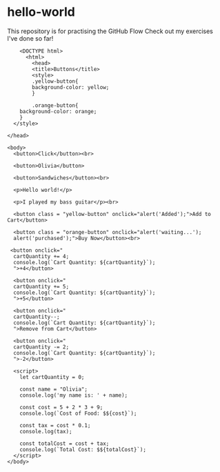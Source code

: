 # hello-world
This repository is for practising the GitHub Flow
Check out my exercises I've done so far!

        <DOCTYPE html>
          <html>
            <head>
            <title>Buttons</title>
            <style>
            .yellow-button{
            background-color: yellow;
            }
            
            .orange-button{
        background-color: orange;
        }
      </style>

    </head>

    <body>
      <button>Click</button><br>

      <button>Olivia</button>

      <button>Sandwiches</button><br>

      <p>Hello world!</p>

      <p>I played my bass guitar</p><br>

      <button class = "yellow-button" onclick="alert('Added');">Add to Cart</button>

      <button class = "orange-button" onclick="alert('waiting...');
      alert('purchased');">Buy Now</button><br>

     <button onclick="
      cartQuantity += 4;
      console.log(`Cart Quantity: ${cartQuantity}`);
      ">+4</button>

      <button onclick="
      cartQuantity += 5;
      console.log(`Cart Quantity: ${cartQuantity}`);
      ">+5</button>

      <button onclick="
      cartQuantity--;
      console.log(`Cart Quantity: ${cartQuantity}`);
      ">Remove from Cart</button>

      <button onclick="
      cartQuantity -= 2;
      console.log(`Cart Quantity: ${cartQuantity}`);
      ">-2</button>

      <script>
        let cartQuantity = 0;

        const name = "Olivia";
        console.log('my name is: ' + name);

        const cost = 5 + 2 * 3 + 9;
        console.log(`Cost of Food: $${cost}`);

        const tax = cost * 0.1;
        console.log(tax);

        const totalCost = cost + tax;
        console.log(`Total Cost: $${totalCost}`);
      </script>
    </body>
  </html>
